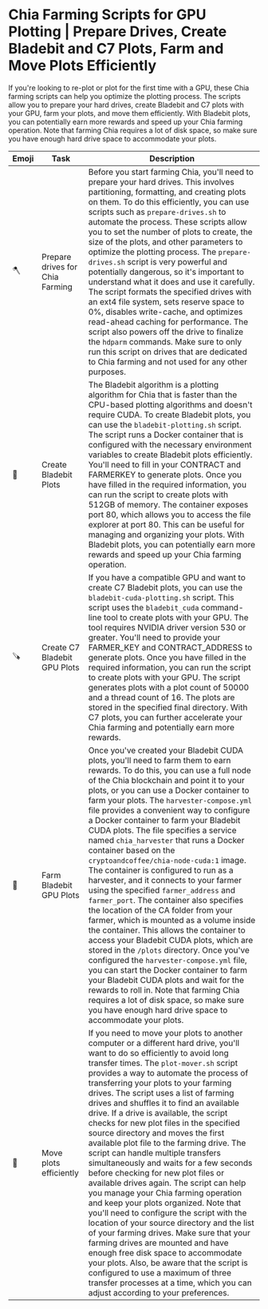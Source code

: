 # Chia Farming Scripts for GPU Plotting | Prepare Drives, Create Bladebit and C7 Plots, Farm and Move Plots Efficiently

If you're looking to re-plot or plot for the first time with a GPU, these Chia farming scripts can help you optimize the plotting process. The scripts allow you to prepare your hard drives, create Bladebit and C7 plots with your GPU, farm your plots, and move them efficiently. With Bladebit plots, you can potentially earn more rewards and speed up your Chia farming operation. Note that farming Chia requires a lot of disk space, so make sure you have enough hard drive space to accommodate your plots.

| Emoji | Task                                                                                              | Description                                                                                                                                                                                                                                                                                                                                                                                                                                                                                                                                                                                                                                                                                                                                                       |
|-------|---------------------------------------------------------------------------------------------------|-------------------------------------------------------------------------------------------------------------------------------------------------------------------------------------------------------------------------------------------------------------------------------------------------------------------------------------------------------------------------------------------------------------------------------------------------------------------------------------------------------------------------------------------------------------------------------------------------------------------------------------------------------------------------------------------------------------------------------------------------------------------|
| 🪓    | Prepare drives for Chia Farming                                                                   | Before you start farming Chia, you'll need to prepare your hard drives. This involves partitioning, formatting, and creating plots on them. To do this efficiently, you can use scripts such as `prepare-drives.sh` to automate the process. These scripts allow you to set the number of plots to create, the size of the plots, and other parameters to optimize the plotting process. The `prepare-drives.sh` script is very powerful and potentially dangerous, so it's important to understand what it does and use it carefully. The script formats the specified drives with an ext4 file system, sets reserve space to 0%, disables write-cache, and optimizes read-ahead caching for performance. The script also powers off the drive to finalize the `hdparm` commands. Make sure to only run this script on drives that are dedicated to Chia farming and not used for any other purposes.|
| 🌱    | Create Bladebit Plots                                                                            | The Bladebit algorithm is a plotting algorithm for Chia that is faster than the CPU-based plotting algorithms and doesn't require CUDA. To create Bladebit plots, you can use the `bladebit-plotting.sh` script. The script runs a Docker container that is configured with the necessary environment variables to create Bladebit plots efficiently. You'll need to fill in your CONTRACT and FARMERKEY to generate plots. Once you have filled in the required information, you can run the script to create plots with 512GB of memory. The container exposes port 80, which allows you to access the file explorer at port 80. This can be useful for managing and organizing your plots. With Bladebit plots, you can potentially earn more rewards and speed up your Chia farming operation.
| 🪚    | Create C7 Bladebit GPU Plots                                                                      | If you have a compatible GPU and want to create C7 Bladebit plots, you can use the `bladebit-cuda-plotting.sh` script. This script uses the `bladebit_cuda` command-line tool to create plots with your GPU. The tool requires NVIDIA driver version 530 or greater. You'll need to provide your FARMER_KEY and CONTRACT_ADDRESS to generate plots. Once you have filled in the required information, you can run the script to create plots with your GPU. The script generates plots with a plot count of 50000 and a thread count of 16. The plots are stored in the specified final directory. With C7 plots, you can further accelerate your Chia farming and potentially earn more rewards. |
| 🌾    | Farm Bladebit GPU Plots                                                                           | Once you've created your Bladebit CUDA plots, you'll need to farm them to earn rewards. To do this, you can use a full node of the Chia blockchain and point it to your plots, or you can use a Docker container to farm your plots. The `harvester-compose.yml` file provides a convenient way to configure a Docker container to farm your Bladebit CUDA plots. The file specifies a service named `chia_harvester` that runs a Docker container based on the `cryptoandcoffee/chia-node-cuda:1` image. The container is configured to run as a harvester, and it connects to your farmer using the specified `farmer_address` and `farmer_port`. The container also specifies the location of the CA folder from your farmer, which is mounted as a volume inside the container. This allows the container to access your Bladebit CUDA plots, which are stored in the `/plots` directory. Once you've configured the `harvester-compose.yml` file, you can start the Docker container to farm your Bladebit CUDA plots and wait for the rewards to roll in. Note that farming Chia requires a lot of disk space, so make sure you have enough hard drive space to accommodate your plots. |
| 🚛    | Move plots efficiently                                                                            | If you need to move your plots to another computer or a different hard drive, you'll want to do so efficiently to avoid long transfer times. The `plot-mover.sh` script provides a way to automate the process of transferring your plots to your farming drives. The script uses a list of farming drives and shuffles it to find an available drive. If a drive is available, the script checks for new plot files in the specified source directory and moves the first available plot file to the farming drive. The script can handle multiple transfers simultaneously and waits for a few seconds before checking for new plot files or available drives again. The script can help you manage your Chia farming operation and keep your plots organized. Note that you'll need to configure the script with the location of your source directory and the list of your farming drives. Make sure that your farming drives are mounted and have enough free disk space to accommodate your plots. Also, be aware that the script is configured to use a maximum of three transfer processes at a time, which you can adjust according to your preferences. |
